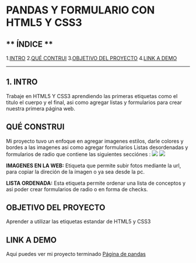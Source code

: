 # PANDAS Y FORMULARIO CON HTML5 Y CSS3 

## ** ÍNDICE **


1.[INTRO](#)
2.[QUÉ CONTRUI](#)
3.[OBJETIVO DEL PROYECTO](#)
4.[LINK A DEMO ](#)

****
## 1. INTRO 
Trabaje en HTML5 Y CSS3 aprendiendo las primeras etiquetas como el titulo el cuerpo y el final, asi como agregar listas y formularios para crear nuestra primera página web.

## QUÉ CONSTRUI 
Mi proyecto tuvo un enfoque en agregar imagenes estilos, darle colores y bordes a las imagenes asi como agregar formularios Listas desordenadas y formularios de radio que  contiene las siguientes secciónes :
<img src="https://img.shields.io/badge/HTML5-E34F26?style=for-the-badge&logo=html5&logoColor=white" />
<img src="https://img.shields.io/badge/CSS3-1572B6?style=for-the-badge&logo=css3&logoColor=white" />

**IMAGENES EN LA WEB:**
Etiqueta que permite subir fotos mediante la url, para copiar la direción de la ímagen o ya sea desde la pc.

**LISTA ORDENADA:**
Esta etiqueta permite ordenar una lista de conceptos y asi poder crear formularios de radio o en forma de checks.

## OBJETIVO DEL PROYECTO 
Aprender a utilizar las etiquetas estandar de HTML5 y CSS3 

## LINK A DEMO 
Aqui puedes ver mi proyecto terminado [Página de pandas](https://pandas-qe36.vercel.app/)


